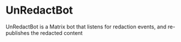 # UnRedactBot
UnRedactBot is a Matrix bot that listens for redaction events, and re-publishes the redacted content
